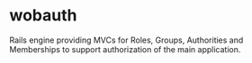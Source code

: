 wobauth
=======

Rails engine providing MVCs for Roles, Groups, Authorities and Memberships to support authorization of the main application.
